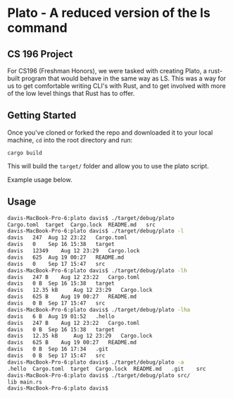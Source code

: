 # Plato - A reduced version of the ls command

## CS 196 Project
For CS196 (Freshman Honors), we were tasked with creating Plato, a rust-built program that would behave in the same way as LS. This was a way for us to get comfortable writing CLI's with Rust, and to get involved with more of the low level things that Rust has to offer.

## Getting Started

Once you've cloned or forked the repo and downloaded it to your local machine, `cd` into the root directory and run:

```
cargo build
```
This will build the `target/` folder and allow you to use the plato script.

Example usage below.

## Usage
```Bash
davis-MacBook-Pro-6:plato davis$ ./target/debug/plato
Cargo.toml	target	Cargo.lock	README.md	src	
davis-MacBook-Pro-6:plato davis$ ./target/debug/plato -l
davis	247	 Aug 12 23:22	Cargo.toml
davis	0	 Sep 16 15:38	target
davis	12349	 Aug 12 23:29	Cargo.lock
davis	625	 Aug 19 00:27	README.md
davis	0	 Sep 17 15:47	src
davis-MacBook-Pro-6:plato davis$ ./target/debug/plato -lh
davis	247 B	 Aug 12 23:22	Cargo.toml
davis	0 B	 Sep 16 15:38	target
davis	12.35 kB	 Aug 12 23:29	Cargo.lock
davis	625 B	 Aug 19 00:27	README.md
davis	0 B	 Sep 17 15:47	src
davis-MacBook-Pro-6:plato davis$ ./target/debug/plato -lha
davis	6 B	 Aug 19 01:52	.hello
davis	247 B	 Aug 12 23:22	Cargo.toml
davis	0 B	 Sep 16 15:38	target
davis	12.35 kB	 Aug 12 23:29	Cargo.lock
davis	625 B	 Aug 19 00:27	README.md
davis	0 B	 Sep 16 17:34	.git
davis	0 B	 Sep 17 15:47	src
davis-MacBook-Pro-6:plato davis$ ./target/debug/plato -a
.hello	Cargo.toml	target	Cargo.lock	README.md	.git	src	
davis-MacBook-Pro-6:plato davis$ ./target/debug/plato src/
lib	main.rs	
davis-MacBook-Pro-6:plato davis$ 
```


